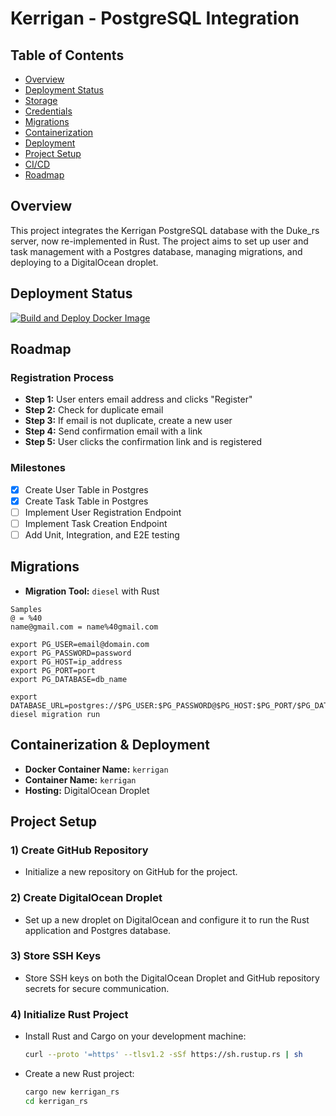 
# Kerrigan - PostgreSQL Integration

## Table of Contents

- [Overview](#overview)
- [Deployment Status](#deployment-status)
- [Storage](#storage)
- [Credentials](#credentials)
- [Migrations](#migrations)
- [Containerization](#containerization)
- [Deployment](#deployment)
- [Project Setup](#project-setup)
- [CI/CD](#ci-cd)
- [Roadmap](#roadmap)

## Overview

This project integrates the Kerrigan PostgreSQL database with the Duke_rs server, now re-implemented in Rust. The project aims to set up user and task management with a Postgres database, managing migrations, and deploying to a DigitalOcean droplet.

## Deployment Status

[![Build and Deploy Docker Image](https://github.com/Knowvus/Duke_rs/actions/workflows/deploy.yml/badge.svg)](https://github.com/Knowvus/Duke_rs/actions/workflows/deploy.yml)

## Roadmap

### Registration Process

- **Step 1:** User enters email address and clicks "Register"
- **Step 2:** Check for duplicate email
- **Step 3:** If email is not duplicate, create a new user
- **Step 4:** Send confirmation email with a link
- **Step 5:** User clicks the confirmation link and is registered

### Milestones

- [x] Create User Table in Postgres
- [x] Create Task Table in Postgres
- [ ] Implement User Registration Endpoint
- [ ] Implement Task Creation Endpoint
- [ ] Add Unit, Integration, and E2E testing

## Migrations

- **Migration Tool:** `diesel` with Rust
```
Samples
@ = %40
name@gmail.com = name%40gmail.com

export PG_USER=email@domain.com
export PG_PASSWORD=password
export PG_HOST=ip_address
export PG_PORT=port
export PG_DATABASE=db_name

export DATABASE_URL=postgres://$PG_USER:$PG_PASSWORD@$PG_HOST:$PG_PORT/$PG_DATABASE
diesel migration run
```

## Containerization & Deployment

- **Docker Container Name:** `kerrigan`
- **Container Name:** `kerrigan`
- **Hosting:** DigitalOcean Droplet

## Project Setup

### 1) Create GitHub Repository
   - Initialize a new repository on GitHub for the project.

### 2) Create DigitalOcean Droplet
   - Set up a new droplet on DigitalOcean and configure it to run the Rust application and Postgres database.

### 3) Store SSH Keys
   - Store SSH keys on both the DigitalOcean Droplet and GitHub repository secrets for secure communication.

### 4) Initialize Rust Project
   - Install Rust and Cargo on your development machine:
     ```bash
     curl --proto '=https' --tlsv1.2 -sSf https://sh.rustup.rs | sh
     ```
   - Create a new Rust project:
     ```bash
     cargo new kerrigan_rs
     cd kerrigan_rs
     ```